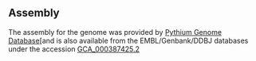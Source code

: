 Assembly
--------

The assembly for the genome was provided by [Pythium Genome Database](http://pythium.plantbiology.msu.edu/)[and is also
available from the EMBL/Genbank/DDBJ databases under the accession
[GCA_000387425.2](http://www.ebi.ac.uk/ena/data/view/GCA_000143045.1)
